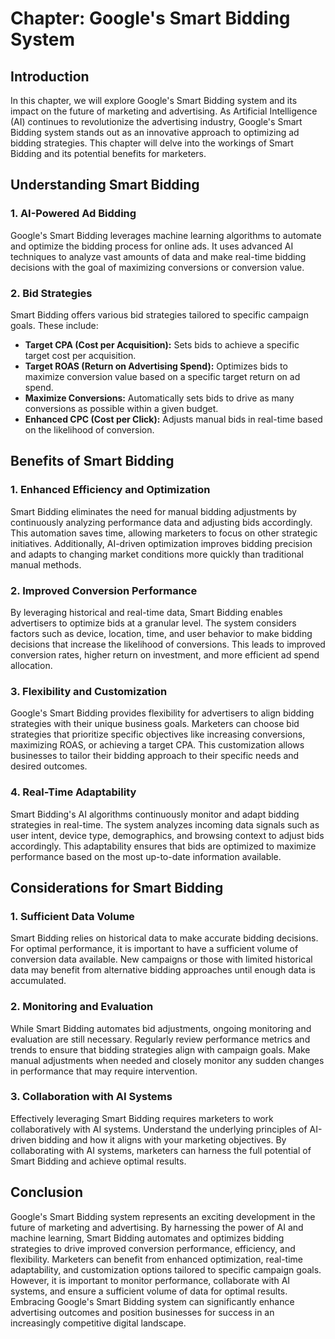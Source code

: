 Chapter: Google's Smart Bidding System
======================================

Introduction
------------

In this chapter, we will explore Google's Smart Bidding system and its impact on the future of marketing and advertising. As Artificial Intelligence (AI) continues to revolutionize the advertising industry, Google's Smart Bidding system stands out as an innovative approach to optimizing ad bidding strategies. This chapter will delve into the workings of Smart Bidding and its potential benefits for marketers.

Understanding Smart Bidding
---------------------------

### 1. AI-Powered Ad Bidding

Google's Smart Bidding leverages machine learning algorithms to automate and optimize the bidding process for online ads. It uses advanced AI techniques to analyze vast amounts of data and make real-time bidding decisions with the goal of maximizing conversions or conversion value.

### 2. Bid Strategies

Smart Bidding offers various bid strategies tailored to specific campaign goals. These include:

* **Target CPA (Cost per Acquisition):** Sets bids to achieve a specific target cost per acquisition.
* **Target ROAS (Return on Advertising Spend):** Optimizes bids to maximize conversion value based on a specific target return on ad spend.
* **Maximize Conversions:** Automatically sets bids to drive as many conversions as possible within a given budget.
* **Enhanced CPC (Cost per Click):** Adjusts manual bids in real-time based on the likelihood of conversion.

Benefits of Smart Bidding
-------------------------

### 1. Enhanced Efficiency and Optimization

Smart Bidding eliminates the need for manual bidding adjustments by continuously analyzing performance data and adjusting bids accordingly. This automation saves time, allowing marketers to focus on other strategic initiatives. Additionally, AI-driven optimization improves bidding precision and adapts to changing market conditions more quickly than traditional manual methods.

### 2. Improved Conversion Performance

By leveraging historical and real-time data, Smart Bidding enables advertisers to optimize bids at a granular level. The system considers factors such as device, location, time, and user behavior to make bidding decisions that increase the likelihood of conversions. This leads to improved conversion rates, higher return on investment, and more efficient ad spend allocation.

### 3. Flexibility and Customization

Google's Smart Bidding provides flexibility for advertisers to align bidding strategies with their unique business goals. Marketers can choose bid strategies that prioritize specific objectives like increasing conversions, maximizing ROAS, or achieving a target CPA. This customization allows businesses to tailor their bidding approach to their specific needs and desired outcomes.

### 4. Real-Time Adaptability

Smart Bidding's AI algorithms continuously monitor and adapt bidding strategies in real-time. The system analyzes incoming data signals such as user intent, device type, demographics, and browsing context to adjust bids accordingly. This adaptability ensures that bids are optimized to maximize performance based on the most up-to-date information available.

Considerations for Smart Bidding
--------------------------------

### 1. Sufficient Data Volume

Smart Bidding relies on historical data to make accurate bidding decisions. For optimal performance, it is important to have a sufficient volume of conversion data available. New campaigns or those with limited historical data may benefit from alternative bidding approaches until enough data is accumulated.

### 2. Monitoring and Evaluation

While Smart Bidding automates bid adjustments, ongoing monitoring and evaluation are still necessary. Regularly review performance metrics and trends to ensure that bidding strategies align with campaign goals. Make manual adjustments when needed and closely monitor any sudden changes in performance that may require intervention.

### 3. Collaboration with AI Systems

Effectively leveraging Smart Bidding requires marketers to work collaboratively with AI systems. Understand the underlying principles of AI-driven bidding and how it aligns with your marketing objectives. By collaborating with AI systems, marketers can harness the full potential of Smart Bidding and achieve optimal results.

Conclusion
----------

Google's Smart Bidding system represents an exciting development in the future of marketing and advertising. By harnessing the power of AI and machine learning, Smart Bidding automates and optimizes bidding strategies to drive improved conversion performance, efficiency, and flexibility. Marketers can benefit from enhanced optimization, real-time adaptability, and customization options tailored to specific campaign goals. However, it is important to monitor performance, collaborate with AI systems, and ensure a sufficient volume of data for optimal results. Embracing Google's Smart Bidding system can significantly enhance advertising outcomes and position businesses for success in an increasingly competitive digital landscape.
